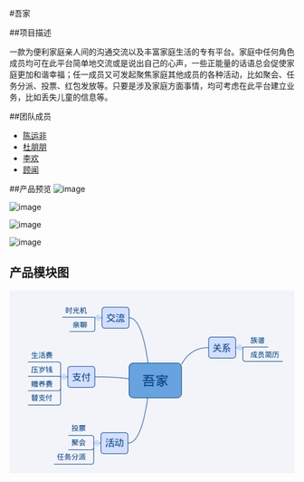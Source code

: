 #吾家

##项目描述

一款为便利家庭亲人间的沟通交流以及丰富家庭生活的专有平台。家庭中任何角色成员均可在此平台简单地交流或是说出自己的心声，一些正能量的话语总会促使家庭更加和谐幸福；任一成员又可发起聚焦家庭其他成员的各种活动，比如聚会、任务分派、投票、红包发放等。只要是涉及家庭方面事情，均可考虑在此平台建立业务，比如丢失儿童的信息等。

##团队成员
* [陈运非](https://github.com/yunfeic)
* [杜朋朋](https://github.com/yushui123)
* [李欢](https://github.com/MCLeehuan)
* [顾闻](https://github.com/gwpost)

##产品预览
![image](http://ww4.sinaimg.cn/large/74311666jw1exczezuuq5j20j50hst97.jpg)

![image](http://ww1.sinaimg.cn/large/74311666jw1exczghrz74j20iy0hrmy8.jpg)

![image](http://ww1.sinaimg.cn/large/743功能模块图功能功能xx功能能功能ada11666jw1exczh5ig4kj20j00hrwf1.jpg)

![image](http://ww1.sinaimg.cn/large/74311666jw1exczhnq9hxj20k40hqmxq.jpg)

## 产品模块图
![image](./pics/p5.png)



